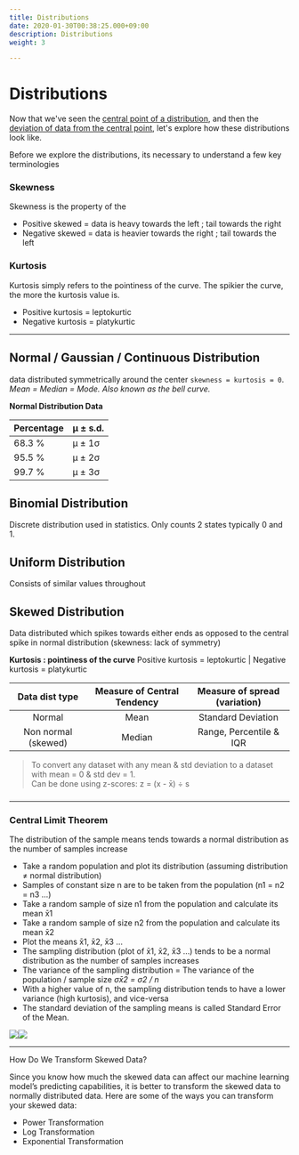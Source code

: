 ```yaml
---
title: Distributions
date: 2020-01-30T00:38:25.000+09:00
description: Distributions
weight: 3

---
```

# Distributions

Now that we've seen the [central point of a distribution](/the-ml-handbook/handbook/statistics/1-central-tendency/), and then the [deviation of data from the central point](the-ml-handbook/handbook/statistics/2-dispersion-spread/), let's explore how these distributions look like.

Before we explore the distributions, its necessary to understand a few key terminologies

### Skewness

Skewness is the property of the

* Positive skewed = data is heavy towards the left ; tail towards the right
* Negative skewed = data is heavier towards the right ; tail towards the left

### Kurtosis

Kurtosis simply refers to the pointiness of the curve. The spikier the curve, the more the kurtosis value is.

* Positive kurtosis = leptokurtic
* Negative kurtosis = platykurtic

***

## Normal / Gaussian / Continuous Distribution

data distributed symmetrically around the center `skewness = kurtosis = 0`. <br>
_Mean = Median = Mode. Also known as the bell curve._

**Normal Distribution Data**

| Percentage | μ ± s.d. |
| --- | --- |
| 68.3 % | μ ± 1σ |
| 95.5 % | μ ± 2σ |
| 99.7 % | μ ± 3σ |

## Binomial Distribution

Discrete distribution used in statistics. Only counts 2 states typically 0 and 1.

## Uniform Distribution

Consists of similar values throughout

## Skewed Distribution

Data distributed which spikes towards either ends as opposed to the central spike in normal distribution (skewness: lack of symmetry)

**Kurtosis : pointiness of the curve**
Positive kurtosis = leptokurtic | Negative kurtosis = platykurtic

| Data dist type | Measure of Central Tendency | Measure of spread (variation) |
| :---: | :---: | :---: |
| Normal | Mean | Standard Deviation |
| Non normal (skewed) | Median | Range, Percentile & IQR |

> To convert any dataset with any mean & std deviation to a dataset with mean = 0 & std dev = 1.  
> Can be done using z-scores: z = (x - x̄) ÷ s

### 

***

### Central Limit Theorem

The distribution of the sample means tends towards a normal distribution as the number of samples increase

* Take a random population and plot its distribution (assuming distribution ≠ normal distribution)
* Samples of constant size n are to be taken from the population (n1 = n2 = n3 …)
* Take a random sample of size n1 from the population and calculate its mean x̄1
* Take a random sample of size n2 from the population and calculate its mean x̄2
* Plot the means x̄1, x̄2, x̄3 …
* The sampling distribution (plot of x̄1, x̄2, x̄3 …) tends to be a normal distribution as the number of samples increases
* The variance of the sampling distribution = The variance of the population / sample size _σx̄2 = σ2 / n_
* With a higher value of n, the sampling distribution tends to have a lower variance (high kurtosis), and vice-versa
* The standard deviation of the sampling means is called Standard Error of the Mean.

![](https://lh3.googleusercontent.com/eH7u73SOU6FMMOTbdRfx2JqdESutPfl8ClVYTkk4KLO5_Aq5fP0QvVd4ViWDEZ6rqpIZehKkfa4kAwbN_aM5WnLRPl8N0odC1372kNU5_TokNNaLnHQHOp4pXQbQ1TkjAFpyph8l)![](https://lh3.googleusercontent.com/lIGbfcym_m1t1UMDYmKHJTwxDaBdlKUecB6o0RQ5amQ0lT6VuJAnDjJAoB-SaFQNssE9aPRHJw7_Qt4DgMOsjYfzuhFa3uqiKK5WVLlbcRckudz90njAj4JM0t7E1HY1RSrp8PeN)

***

How Do We Transform Skewed Data?

Since you know how much the skewed data can affect our machine learning model’s predicting capabilities, it is better to transform the skewed data to normally distributed data. Here are some of the ways you can transform your skewed data:

* Power Transformation
* Log Transformation
* Exponential Transformation